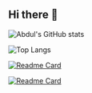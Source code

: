 ## Hi there 👋

<!--
**abdullateefsherani07/abdullateefsherani07** is a ✨ _special_ ✨ repository because its `README.md` (this file) appears on your GitHub profile.

Here are some ideas to get you started:

- 🔭 I’m currently working on ...
- 🌱 I’m currently learning ...
- 👯 I’m looking to collaborate on ...
- 🤔 I’m looking for help with ...
- 💬 Ask me about ...
- 📫 How to reach me: ...
- 😄 Pronouns: ...
- ⚡ Fun fact: ...
-->

![Abdul's GitHub stats](https://github-readme-stats.vercel.app/api?username=abdullateefsherani07&custom_title=Abdul's%20Github%20Stats&show_icons=true&theme=gotham&rank_icon=github)

![Top Langs](https://github-readme-stats.vercel.app/api/top-langs/?usernameabdullateefsherani07&layout=compact&theme=gotham)

[![Readme Card](https://github-readme-stats.vercel.app/api/pin/?username=abdullateefsherani07&repo=deviceinfo&theme=gotham)](https://github.com/abdullateefsherani07/deviceinfo)

[![Readme Card](https://github-readme-stats.vercel.app/api/pin/?username=abdullateefsherani07&repo=basket&theme=gotham)](https://github.com/abdullateefsherani07/basket)
